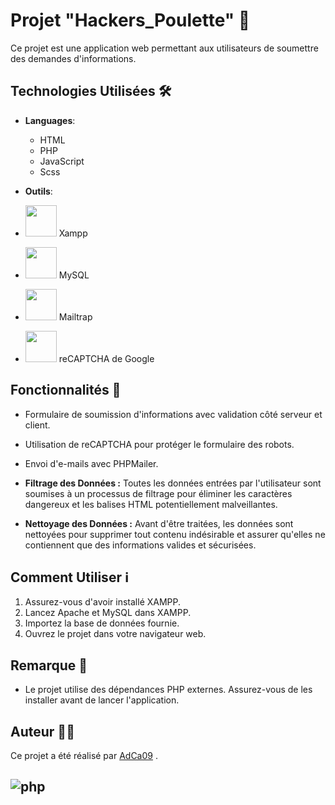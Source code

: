 # Projet "Hackers_Poulette" 📝

Ce projet est une application web permettant aux utilisateurs de soumettre des demandes d'informations.

## Technologies Utilisées 🛠️

- **Languages**:
  - HTML
  - PHP
  - JavaScript
  - Scss

- **Outils**:
- <img src="https://encrypted-tbn0.gstatic.com/images?q=tbn:ANd9GcQ5-joMYlv7qBgVLINKfNho7j-rbwuFtj2gPQ&s" width="50" height="50"> Xampp
- <img src="https://img.icons8.com/color/48/000000/mysql.png" width="50" height="50"> MySQL
- <img src="https://pbs.twimg.com/profile_images/1385265180859420676/lcSsp8C8_400x400.jpg" width="50" height="50"> Mailtrap
- <img src="https://img.icons8.com/color/48/000000/google-logo.png" width="50" height="50"> reCAPTCHA de Google


## Fonctionnalités 🚀

- Formulaire de soumission d'informations avec validation côté serveur et client.
- Utilisation de reCAPTCHA pour protéger le formulaire des robots.
- Envoi d'e-mails avec PHPMailer.
- **Filtrage des Données :** Toutes les données entrées par l'utilisateur sont soumises à un processus de filtrage pour éliminer les caractères dangereux et les balises HTML potentiellement malveillantes.
  
- **Nettoyage des Données :** Avant d'être traitées, les données sont nettoyées pour supprimer tout contenu indésirable et assurer qu'elles ne contiennent que des informations valides et sécurisées.


## Comment Utiliser ℹ️

1. Assurez-vous d'avoir installé XAMPP.
2. Lancez Apache et MySQL dans XAMPP.
3. Importez la base de données fournie.
4. Ouvrez le projet dans votre navigateur web.

## Remarque 📌

- Le projet utilise des dépendances PHP externes. Assurez-vous de les installer avant de lancer l'application.

## Auteur 🕵🏼

Ce projet a été réalisé par [AdCa09](https://github.com/AdCa09)
.

![php](https://media1.tenor.com/m/ihRrSlteNXIAAAAC/php-my-beloved.gif)
---


